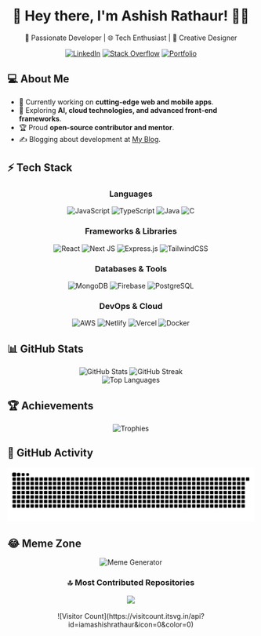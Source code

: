 <div align="center">

# 👋 Hey there, I'm **Ashish Rathaur**! 👨‍💻  
🚀 Passionate Developer | 🌐 Tech Enthusiast | 🎨 Creative Designer  

[![LinkedIn](https://img.shields.io/badge/LinkedIn-%230077B5.svg?style=for-the-badge&logo=linkedin&logoColor=white)](https://linkedin.com/in/iamashishrathaur/) 
[![Stack Overflow](https://img.shields.io/badge/-Stackoverflow-FE7A16?style=for-the-badge&logo=stack-overflow&logoColor=white)](https://stackoverflow.com/users/<YourProfileID>) 
[![Portfolio](https://img.shields.io/badge/Portfolio-%23FF5722.svg?style=for-the-badge&logo=firefox&logoColor=white)](https://your-portfolio-link.com/) 

</div>



## 💻 About Me

- 🔭 Currently working on **cutting-edge web and mobile apps**.  
- 🌱 Exploring **AI, cloud technologies, and advanced front-end frameworks**.  
- 🏆 Proud **open-source contributor and mentor**.  
- ✍️ Blogging about development at [My Blog](https://your-blog-link.com).  


## ⚡ Tech Stack

<div align="center">

### Languages
![JavaScript](https://img.shields.io/badge/javascript-%23323330.svg?style=for-the-badge&logo=javascript&logoColor=%23F7DF1E) 
![TypeScript](https://img.shields.io/badge/typescript-%23007ACC.svg?style=for-the-badge&logo=typescript&logoColor=white) 
![Java](https://img.shields.io/badge/java-%23ED8B00.svg?style=for-the-badge&logo=openjdk&logoColor=white) 
![C](https://img.shields.io/badge/c-%2300599C.svg?style=for-the-badge&logo=c&logoColor=white) 

### Frameworks & Libraries
![React](https://img.shields.io/badge/react-%2320232a.svg?style=for-the-badge&logo=react&logoColor=%2361DAFB) 
![Next JS](https://img.shields.io/badge/next-black?style=for-the-badge&logo=next.js&logoColor=white) 
![Express.js](https://img.shields.io/badge/express.js-%23404d59.svg?style=for-the-badge&logo=express&logoColor=%2361DAFB) 
![TailwindCSS](https://img.shields.io/badge/tailwindcss-%2338B2AC.svg?style=for-the-badge&logo=tailwind-css&logoColor=white)

### Databases & Tools
![MongoDB](https://img.shields.io/badge/MongoDB-%234ea94b.svg?style=for-the-badge&logo=mongodb&logoColor=white) 
![Firebase](https://img.shields.io/badge/firebase-%23039BE5.svg?style=for-the-badge&logo=firebase) 
![PostgreSQL](https://img.shields.io/badge/postgresql-%23336791.svg?style=for-the-badge&logo=postgresql&logoColor=white) 

### DevOps & Cloud
![AWS](https://img.shields.io/badge/AWS-%23FF9900.svg?style=for-the-badge&logo=amazon-aws&logoColor=white) 
![Netlify](https://img.shields.io/badge/netlify-%23000000.svg?style=for-the-badge&logo=netlify&logoColor=#00C7B7) 
![Vercel](https://img.shields.io/badge/vercel-%23000000.svg?style=for-the-badge&logo=vercel&logoColor=white) 
![Docker](https://img.shields.io/badge/docker-%230db7ed.svg?style=for-the-badge&logo=docker&logoColor=white)

</div>



## 📊 GitHub Stats

<div align="center">
  <img src="https://github-readme-stats.vercel.app/api?username=haxcod&theme=radical&hide_border=true&include_all_commits=true&count_private=true" width="49%" alt="GitHub Stats" />
  <img src="https://github-readme-streak-stats.herokuapp.com/?user=haxcod&theme=radical&hide_border=true" width="49%" alt="GitHub Streak" />
</div>

<div align="center">
  <img src="https://github-readme-stats.vercel.app/api/top-langs/?username=haxcod&theme=radical&hide_border=true&layout=compact" width="34%" alt="Top Languages" />
</div>


## 🏆 Achievements

<div align="center">
  <img src="https://github-profile-trophy.vercel.app/?username=haxcod&theme=onestar&no-frame=true&column=5" alt="Trophies" />
</div>


## 🐍 GitHub Activity

<div align="center">
  
  ![Snake animation](https://github.com/haxcod/haxcod/blob/output/github-snake-dark.svg)
   
</div>



## 😂 Meme Zone

<div align="center">
  <img src="https://memer-new.vercel.app/" alt="Meme Generator" height="300" />
</div>


<div align="center">

### 🔝 Most Contributed Repositories
![](https://github-contributor-stats.vercel.app/api?username=haxcod&limit=5&theme=dark&combine_all_yearly_contributions=true)

</div>


<div align="center">
  ![Visitor Count](https://visitcount.itsvg.in/api?id=iamashishrathaur&icon=0&color=0)
</div>

